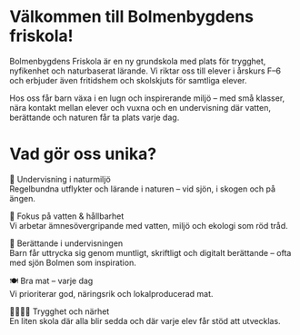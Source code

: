 ---
---

# Välkommen till Bolmenbygdens friskola!

Bolmenbygdens Friskola är en ny grundskola med plats för trygghet, nyfikenhet och naturbaserat lärande. Vi riktar oss till elever i årskurs F–6 och erbjuder även fritidshem och skolskjuts för samtliga elever.

Hos oss får barn växa i en lugn och inspirerande miljö – med små klasser, nära kontakt mellan elever och vuxna och en undervisning där vatten, berättande och naturen får ta plats varje dag.

# Vad gör oss unika?
🌿 Undervisning i naturmiljö    
    Regelbundna utflykter och lärande i naturen – vid sjön, i skogen och på ängen.

🌊 Fokus på vatten & hållbarhet    
Vi arbetar ämnesövergripande med vatten, miljö och ekologi som röd tråd.

📖 Berättande i undervisningen    
Barn får uttrycka sig genom muntligt, skriftligt och digitalt berättande – ofta med sjön Bolmen som inspiration.

🍽 Bra mat – varje dag    
Vi prioriterar god, näringsrik och lokalproducerad mat.

👨‍👩‍👧‍👦 Trygghet och närhet    
En liten skola där alla blir sedda och där varje elev får stöd att utvecklas.
